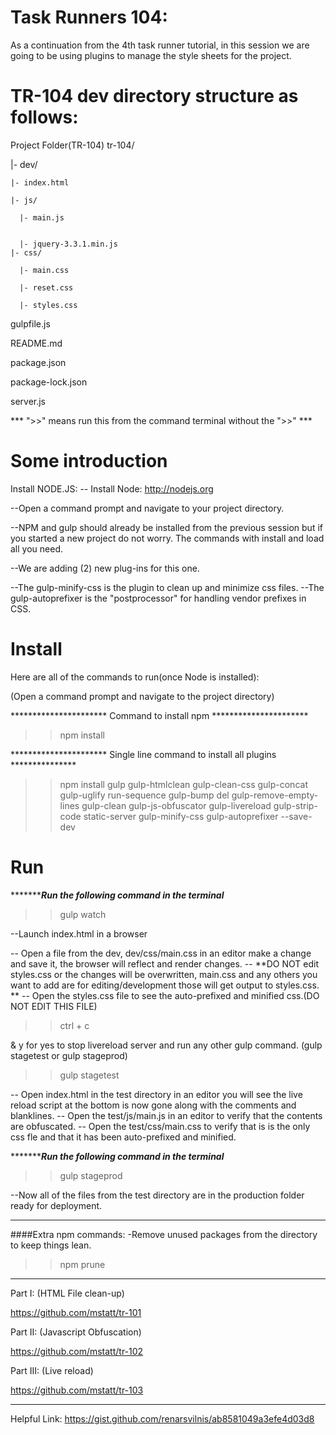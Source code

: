 # Task Runners 104:

As a continuation from the 4th task runner tutorial, in this session we are going to be using plugins to manage the style sheets for the project.

# TR-104 dev directory structure as follows:
Project Folder(TR-104)
tr-104/

  |- dev/

    |- index.html

    |- js/

      |- main.js


      |- jquery-3.3.1.min.js
    |- css/

      |- main.css

      |- reset.css

      |- styles.css

gulpfile.js

README.md

package.json

package-lock.json

server.js

*** ">>" means run this from the command terminal without the ">>" ***

# Some introduction
Install NODE.JS:
-- Install Node:
http://nodejs.org

--Open a command prompt and navigate to your project directory.

--NPM and gulp should already be installed from the previous session but if you started a new project do not worry. The commands with install and load all you need.

--We are adding (2) new plug-ins for this one.

--The gulp-minify-css is the plugin to clean up and minimize css files.
--The gulp-autoprefixer is the "postprocessor" for handling vendor prefixes in CSS.

# Install
Here are all of the commands to run(once Node is installed):

(Open a command prompt and navigate to the project directory)

********************** Command to install npm **********************
>>npm install

********************** Single line command to install all plugins ***************
>>npm install gulp gulp-htmlclean gulp-clean-css gulp-concat gulp-uglify run-sequence gulp-bump del gulp-remove-empty-lines gulp-clean gulp-js-obfuscator gulp-livereload gulp-strip-code static-server gulp-minify-css gulp-autoprefixer --save-dev


# Run
**********************Run the following command in the terminal***************
>>gulp watch


--Launch index.html in a browser

-- Open a file from the dev, dev/css/main.css in an editor make a change and save it, the browser will reflect and render changes.
-- **DO NOT edit styles.css or the changes will be overwritten, main.css and any others you want to add are for editing/development those will get output to styles.css. **
-- Open the styles.css file to see the auto-prefixed and minified css.(DO NOT EDIT THIS FILE)

>>ctrl + c   

& y for yes to stop livereload server and run any other gulp command. (gulp stagetest or gulp stageprod)

>> gulp stagetest

-- Open index.html in the test directory in an editor you will see the live reload script at the bottom is now gone along with the comments and blanklines.
-- Open the test/js/main.js in an editor to verify that the contents are obfuscated.
-- Open the test/css/main.css to verify that is is the only css fle and that it has been auto-prefixed and minified.

**********************Run the following command in the terminal***************
>>gulp stageprod

--Now all of the files from the test directory are in the production folder ready for deployment.

************************************************
####Extra npm commands:
-Remove unused packages from the directory to keep things lean.

>>npm prune

************************************************
Part I: (HTML File clean-up)

https://github.com/mstatt/tr-101

Part II: (Javascript Obfuscation)

https://github.com/mstatt/tr-102

Part III: (Live reload)

https://github.com/mstatt/tr-103


************************************************
Helpful Link:
https://gist.github.com/renarsvilnis/ab8581049a3efe4d03d8
